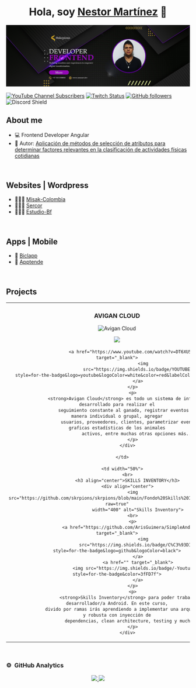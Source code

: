 <div align="center">
<h1 align="center">Hola, soy <a href="">Nestor Martínez</a> 👋</h1>
</div>
<img src="https://github.com/skrpions/skrpions/blob/main/Banner-Fronted-Angular.png">

[![YouTube Channel Subscribers](https://img.shields.io/youtube/channel/subscribers/UCIjEgHA1vatSR2K4rfcdNRg?style=social)](https://youtube.com/aristidevs?sub_confirmation=1)
[![Twitch Status](https://img.shields.io/twitch/status/aristidevs?style=social)](https://www.twitch.tv/aristidevs)
[![GitHub followers](https://img.shields.io/github/followers/arisguimera?style=social)](https://github.com/ArisGuimera)
![Discord Shield](https://discordapp.com/api/guilds/807719549075980308/widget.png?style=shield)

## About me

- 💻 Frontend Developer Angular
- 📗 Autor: [Aplicación de métodos de selección de atributos para determinar factores relevantes en la clasificación de actividades físicas cotidianas](https://acofipapers.org/index.php/eiei/article/view/252)

<br>

## Websites | Wordpress

- 🧑🏻‍💻 [Misak-Colombia](https://www.misak-colombia.org/)
- 🧑🏻‍💻 [Sercor](https://sercoresahi.com/)
- 🧑🏻‍💻 [Estudio-Bf](https://www.estudio-bf.com/)
<br>

## Apps | Mobile

- 📱 [Biclapp](https://drive.google.com/file/d/1KJP7wum3SOGosmO90oLkeL9O3ZSkRhM9/view?usp=sharing)
- 📱 [Apptende](https://drive.google.com/file/d/11zH7WAginXvb-1A6RBJT-5rRZhwG6aFk/view?usp=sharing)
<br>

## Projects
<table>
    <tr>
        <td width="50%">
            <h3 align="center">AVIGAN CLOUD</h3>
            <div align="center">
                <img src="https://github.com/skrpions/skrpions/blob/main/Fondo%20Avigan%20Web.png?raw=true" width="400"
                    alt="Avigan Cloud">
                <br>
                <p>
                    <a href="https://github.com/ArisGuimera/Android-Expert" target="_blank">
                        <img
                            src="https://img.shields.io/badge/CODE-GitHub?style=for-the-badge&logo=github&logoColor=white&color=005a72&labelColor=111213">
                    </a>

                    <a href="https://www.youtube.com/watch?v=DT6XU5T2DGA" target="_blank">
                        <img
                            src="https://img.shields.io/badge/YOUTUBE-YouTube?style=for-the-badge&logo=youtube&logoColor=white&color=red&labelColor=111213">
                    </a>
                </p>
                <p>
                  <strong>Avigan Cloud</strong> es todo un sistema de información web desarrollado para realizar el
                    seguimiento constante al ganado, registrar eventos diarios de manera individual o grupal, agregar
                    usuarios, proveedores, clientes, parametrizar eventos y ver graficas estadísticas de los animales
                    activos, entre muchas otras opciones más...
                </p>
            </div>

        </td>

        <td width="50%">
            <br>
            <h3 align="center">SKILLS INVENTORY</h3>
            <div align="center">
                <img src="https://github.com/skrpions/skrpions/blob/main/Fondo%20Skills%20Inventory.png?raw=true"
                    width="400" alt="Skills Inventory">
                <br>
                <p>
                    <a href="https://github.com/ArisGuimera/SimpleAndroidMVVM" target="_blank">
                        <img
                            src="https://img.shields.io/badge/C%C3%93DIGO-80ffaa?style=for-the-badge&logo=github&logoColor=black">
                    </a>
                    <a href="" target="_blank">
                        <img src="https://img.shields.io/badge/-Youtube-green?style=for-the-badge&color=3fFD7f">
                    </a>
                </p>
                <p>
                  <strong>Skills Inventory</strong> para poder trabajar como desarrollador/a Android. En este curso,
                  divido por ramas irás aprendiendo a implementar una arquitectura real y robusta con inyección de
                  dependencias, clean architecture, testing y mucho más.
                </p>
            </div>
</table>                                                                          
</div>
<br>

### ⚙️ &nbsp;GitHub Analytics

<p align="center">
<a href="https://github.com/skrpions">
  <img height="180em" src="https://github-readme-stats-eight-theta.vercel.app/api?username=skrpions&show_icons=true&theme=algolia&include_all_commits=true&count_private=true"/>
  <img height="180em" src="https://github-readme-stats-eight-theta.vercel.app/api/top-langs/?username=skrpions&layout=compact&langs_count=8&theme=algolia"/>
</a>
</p>
